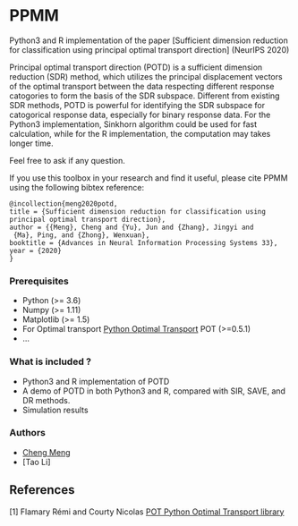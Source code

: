 
# PPMM

Python3 and R implementation of the paper [Sufficient dimension reduction for classification using principal optimal transport direction] (NeurIPS 2020)

Principal optimal transport direction (POTD) is a sufficient dimension reduction (SDR) method, which utilizes the principal displacement vectors of the optimal transport between the data respecting different response catogories to form the basis of the SDR subspace. Different from existing SDR methods, POTD is powerful for identifying the SDR subspace for catogorical response data, especially for binary response data. For the Python3 implementation, Sinkhorn algorithm could be used for fast calculation, while for the R implementation, the computation may takes longer time.

Feel free to ask if any question.

If you use this toolbox in your research and find it useful, please cite PPMM using the following bibtex reference:

```
@incollection{meng2020potd,
title = {Sufficient dimension reduction for classification using principal optimal transport direction},
author = {{Meng}, Cheng and {Yu}, Jun and {Zhang}, Jingyi and
 {Ma}, Ping, and {Zhong}, Wenxuan},
booktitle = {Advances in Neural Information Processing Systems 33},
year = {2020}
}
```

### Prerequisites
* Python (>= 3.6)
* Numpy (>= 1.11)
* Matplotlib (>= 1.5)
* For Optimal transport [Python Optimal Transport](https://pot.readthedocs.io/en/stable/) POT (>=0.5.1)
* ...

### What is included ?

* Python3 and R implementation of POTD
* A demo of POTD in both Python3 and R, compared with SIR, SAVE, and DR methods.
* Simulation results


### Authors

* [Cheng Meng](https://github.com/ChengzijunAixiaoli)
* [Tao Li]




## References

[1] Flamary Rémi and Courty Nicolas [POT Python Optimal Transport library](https://github.com/rflamary/POT)
